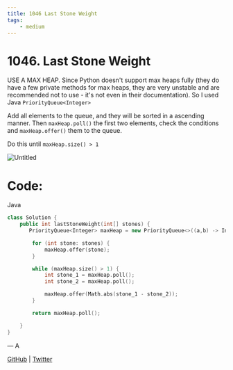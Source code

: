 ```yaml
---
title: 1046 Last Stone Weight
tags:
    - medium
---
```



# 1046. Last Stone Weight

USE A MAX HEAP. Since Python doesn't support max heaps fully (they do have a few private methods for max heaps, they are very unstable and are recommended not to use - it's not even in their documentation). So I used Java `PriorityQueue<Integer>`

Add all elements to the queue, and they will be sorted in a ascending manner. Then `maxHeap.poll()` the first two elements, check the conditions and `maxHeap.offer()` them to the queue.

Do this until `maxHeap.size() > 1`

![Untitled](1046%20Last%20Stone%20Weight%20f4be4ae7d7c44e1382fc80097fc28c6d/Untitled.png)

 

# Code:

Java

```cpp
class Solution {
    public int lastStoneWeight(int[] stones) {
       PriorityQueue<Integer> maxHeap = new PriorityQueue<>((a,b) -> Integer.compare(b,a)); 

        for (int stone: stones) {
            maxHeap.offer(stone);
        }

        while (maxHeap.size() > 1) {
            int stone_1 = maxHeap.poll();
            int stone_2 = maxHeap.poll();

            maxHeap.offer(Math.abs(stone_1 - stone_2));
        } 

        return maxHeap.poll();

    }
}
```

— A

[GitHub](https://github.com/AtharvaKamble) | [Twitter](https://twitter.com/AtharvaKamble07)
